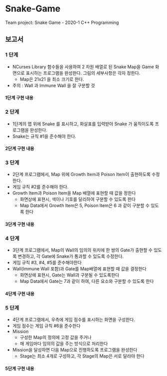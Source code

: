 # Snake-Game
Team project: Snake Game - 2020-1 C++ Programming

## 보고서

### 1 단계

* NCurses Library 함수들을 사용하여 2 차원 배열로 된 Snake Map을 Game 화면으로 표시하는 프로그램을 완성한다. 그림의 세부사항은 각자 정한다.
    * Map은 21x21 을 최소 크기로 한다.
* 주의 : Wall 과 Immune Wall 을 잘 구분할 것

#### 1단계 구현 내용

### 2 단계

* 1단계의 맵 위에 Snake 를 표시하고, 화살표를 입력받아 Snake 가 움직이도록 프로그램을 완성한다.
* Snake는 규칙 #1을 준수해야 한다.

#### 2단계 구현 내용

### 3 단계

* 2단계 프로그램에서, Map 위에 Growth Item과 Poison Item이 출현하도록 수정한다.
* 게임 규칙 #2를 준수해야 한다.
* Growth Item과 Poison Item을 Map 배열에 표현할 때 값을 정한다
    * 화면상에 표현시, 색이나 기호를 달리하여 구분할 수 있도록 한다
    * Map Data에서 Growth Item은 5, Poison Item은 6 과 같이 구분할 수 있도록 한다

#### 3단계 구현 내용

### 4 단계

* 3단계 프로그램에서, Map의 Wall의 임의의 위치에 한 쌍의 Gate가 출현할 수 있도록 변경하고, 각 Gate에 Snake가 통과할 수 있도록 수정한다.
* 게임 규칙 #3, #4, #5를 준수해야한다
* Wall(Immune Wall 포함)과 Gate를 Map배열에 표현할 때 값을 결정한다
    * 화면상에 표현시, Gate는 Wall과 구분될 수 있도록한다
    * Map Data에서 Gate는 7과 같이 하여, 다른 요소와 구분할 수 있도록 한다

#### 4단계 구현 내용

### 5 단계

* 4단계 프로그램에서, 우측에 게임 점수를 표시하는 화면을 구성한다.
* 게임 점수는 게임 규칙 #6을 준수한다
* Mission
    * 구성한 Map의 정의에 고정 값을 주거나
    * 매 게임마다 임의의 값을 주는 방식으로 처리한다
* Mission을 달성하면 다음 Map으로 진행하도록 프로그램을 완성한다
    * Stage는 최소 4개로 구성하고, 각 Stage의 Map은 서로 달라야 한다

#### 5단계 구현 내용

